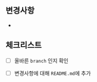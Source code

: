 ## 변경사항

<!-- 변경사항 있으면 항목별로 적기 -->

-


## 체크리스트
- [ ] 올바른 `branch` 인지 확인
- [ ] 변경사항에 대해 `README.md`에 추가


<!-- ## 스크린샷 -->
<!-- 있을 경우 추가  before & after-->